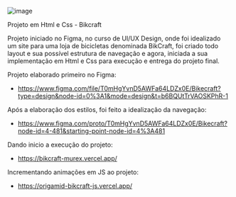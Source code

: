![image](https://github.com/GilvanPOliveira/Origamid_Bikcraft/assets/17534409/ab85825c-6248-4da4-8949-768b595eacfc)

Projeto em Html e Css - Bikcraft

Projeto iniciado no Figma, no curso de UI/UX Design, onde foi idealizado um site para uma loja de bicicletas
denominada BikCraft, foi criado todo layout e sua possível estrutura de navegação e agora, iniciada a sua 
implementação em Html e Css para execução e entrega do projeto final.

Projeto elaborado primeiro no Figma:
- https://www.figma.com/file/T0mHgYvnD5AWFa64LDZx0E/Bikecraft?type=design&node-id=0%3A1&mode=design&t=b6BQUtTrVAOSKPhR-1

Após a elaboração dos estilos, foi feito a idealização da navegação:
- https://www.figma.com/proto/T0mHgYvnD5AWFa64LDZx0E/Bikecraft?node-id=4-481&starting-point-node-id=4%3A481

Dando inicio a execução do projeto:
- https://bikcraft-murex.vercel.app/

Incrementando animações em JS ao projeto:
- https://origamid-bikcraft-js.vercel.app/
